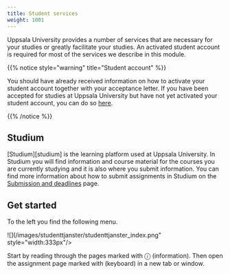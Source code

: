 ```yaml
---
title: Student services
weight: 1001
---
```


Uppsala University provides a number of services that are necessary for your
studies or greatly facilitate your studies. An activated student account is
required for most of the services we describe in this module.

{{% notice style="warning" title="Student account" %}}

You should have already received information on how to activate your student
account together with your acceptance letter. If you have been accepted for
studies at Uppsala University but have not yet activated your student account,
you can do so [here][activate].

[activate]: https://konto.weblogin.uu.se/index-en.html 

{{% /notice %}}

## Studium

[Studium][studium] is the learning platform used at Uppsala University. In Studium you
will find information and course material for the courses you are currently
studying and it is also where you submit information. You can find more
information about how to submit assignments in Studium on the [Submission and
deadlines](../submission-and-deadlines) page.

## Get started

To the left you find the following menu. 

![](/images/studenttjanster/studenttjanster_index.png" style="width:333px"/>

Start by reading through the pages marked with &#9432; (information). Then open the
assignment page marked with <i
class="far fa-keyboard"></i> (keyboard) in a new tab or window.

